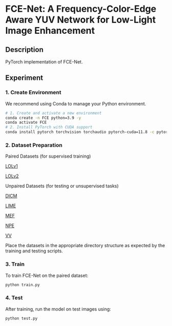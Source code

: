 # FCE-Net: A Frequency-Color-Edge Aware YUV Network for Low-Light Image Enhancement

## Description
PyTorch implementation of FCE-Net.

## Experiment
### 1. Create Environment
We recommend using Conda to manage your Python environment.
```bash
# 1. Create and activate a new environment
conda create -n FCE python=3.9 -y
conda activate FCE
# 2. Install PyTorch with CUDA support
conda install pytorch torchvision torchaudio pytorch-cuda=11.8 -c pytorch -c nvidia
```

### 2. Dataset Preparation
Paired Datasets (for supervised training)

[LOLv1](https://drive.google.com/drive/folders/1tzf-wDJrhUvh415msACOPRzm518guz81?usp=sharing)

[LOLv2](https://drive.google.com/drive/folders/1rLgUfFPcBCwO3oKJZZspiVobI6eFkx5E?usp=sharing)

Unpaired Datasets (for testing or unsupervised tasks)

[DICM](https://drive.google.com/drive/folders/19xLUJUv_-pCC8qhGPzUWagvVTn-eYEZc?usp=sharing)

[LIME](https://drive.google.com/drive/folders/1bwSTUbZpwMQCNbPFj_d7o9oMx4ZkVbA1?usp=sharing)

[MEF](https://drive.google.com/drive/folders/1q6P8skzFF1VAZhy63Yfx5sUYaoggHRkM?usp=sharing)

[NPE](https://drive.google.com/drive/folders/1LR5k8MD7fea9BfceqvveTsw4InQYjlXM?usp=sharing)

[VV](https://drive.google.com/drive/folders/1u6o9HORetJR_fhF8EwV5aD505P1wcUZL?usp=sharing)

Place the datasets in the appropriate directory structure as expected by the training and testing scripts.

### 3. Train
To train FCE-Net on the paired dataset:
```bash
python train.py
```

### 4. Test
After training, run the model on test images using:
```bash
python test.py
```
